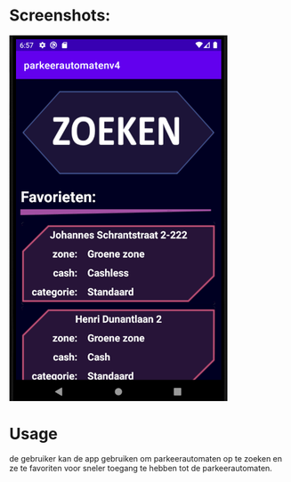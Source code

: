 # Screenshots:

![img1](/fotos/page1.PNG?raw=true)

# Usage
de gebruiker kan de app gebruiken om parkeerautomaten op te zoeken en ze te favoriten voor sneler toegang te hebben tot de parkeerautomaten.
